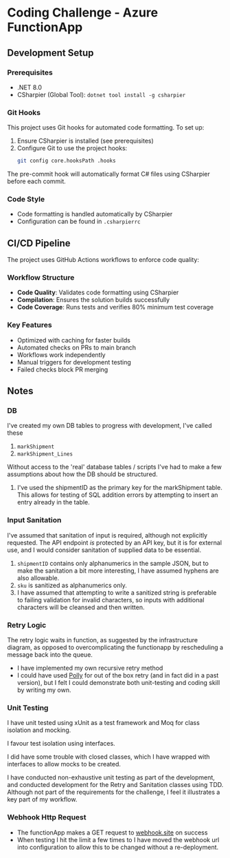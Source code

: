 # Coding Challenge - Azure FunctionApp

## Development Setup

### Prerequisites
- .NET 8.0
- CSharpier (Global Tool): `dotnet tool install -g csharpier`

### Git Hooks
This project uses Git hooks for automated code formatting. To set up:

1. Ensure CSharpier is installed (see prerequisites)
2. Configure Git to use the project hooks:
   ```bash
   git config core.hooksPath .hooks
   ```

The pre-commit hook will automatically format C# files using CSharpier before each commit.

### Code Style
- Code formatting is handled automatically by CSharpier
- Configuration can be found in `.csharpierrc`

## CI/CD Pipeline
The project uses GitHub Actions workflows to enforce code quality:

### Workflow Structure
- **Code Quality**: Validates code formatting using CSharpier
- **Compilation**: Ensures the solution builds successfully
- **Code Coverage**: Runs tests and verifies 80% minimum test coverage

### Key Features
- Optimized with caching for faster builds
- Automated checks on PRs to main branch
- Workflows work independently
- Manual triggers for development testing
- Failed checks block PR merging

## Notes

### DB

I've created my own DB tables to progress with development, I've called these

1. `markShipment`
1. `markShipment_Lines`

Without access to the 'real' database tables / scripts I've had to make a few assumptions about how the DB should be structured.

1. I've used the shipmentID as the primary key for the markShipment table.  This allows for testing of SQL addition errors by attempting to insert an entry already in the table.

### Input Sanitation

I've assumed that sanitation of input is required, although not explicitly requested. The API endpoint *is* protected by an API key, but it is for external use, and I would consider sanitation of supplied data to be essential. 

1. `shipmentID` contains only alphanumerics in the sample JSON, but to make the sanitation a bit more interesting, I have assumed hyphens are also allowable.
1. `sku` is sanitized as alphanumerics only.
1. I have assumed that attempting to write a sanitized string is preferable to failing validation for invalid characters, so inputs with additional characters will be cleansed and then written.

### Retry Logic

The retry logic waits in function, as suggested by the infrastructure diagram, as opposed to overcomplicating the functionapp by rescheduling a message back into the queue.
- I have implemented my own recursive retry method
- I could have used [Polly](https://www.pollydocs.org/) for out of the box retry (and in fact did in a past version), but I felt I could demonstrate both unit-testing and coding skill by writing my own.

### Unit Testing

I have unit tested using xUnit as a test framework and Moq for class isolation and mocking.

I favour test isolation using interfaces.

I did have some trouble with closed classes, which I have wrapped with interfaces to allow mocks to be created.

I have conducted non-exhaustive unit testing as part of the development, and conducted development for the Retry and Sanitation classes using TDD.
Although not part of the requirements for the challenge, I feel it illustrates a key part of my workflow.

### Webhook Http Request

- The functionApp makes a GET request to [webhook.site](https://webhook.site/#!/view/5b83a7db-90e0-4ae8-ab49-a5df2474665f/9514a315-20c0-42cb-9e2b-7be2c3355277/1) on success
- When testing I hit the limit a few times to I have moved the webhook url into configuration to allow this to be changed without a re-deployment.
